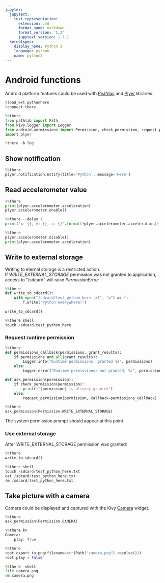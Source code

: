 ```yaml
---
jupyter:
  jupytext:
    text_representation:
      extension: .md
      format_name: markdown
      format_version: '1.2'
      jupytext_version: 1.7.1
  kernelspec:
    display_name: Python 3
    language: python
    name: python3
---
```


# Android functions
Android platform features could be used with [PyJNIus](https://github.com/kivy/pyjnius) and [Plyer](https://github.com/kivy/plyer) libraries.

```python
%load_ext pythonhere
%connect-there
```

```python
%%there
from pathlib import Path
from kivy.logger import Logger
from android.permissions import Permission, check_permission, request_permission
import plyer
```

```python
%there -b log
```

## Show notification

```python
%%there
plyer.notification.notify(title='Python', message='Here')
```

## Read accelerometer value

```python
%%there
print(plyer.accelerometer.acceleration)
plyer.accelerometer.enable()
```

```python
%%there --delay 1
print("x: {}, y: {}, z: {}".format(*plyer.accelerometer.acceleration))
```

```python
%%there
plyer.accelerometer.disable()
print(plyer.accelerometer.acceleration)
```

## Write to external storage
Writing to eternal storage is a restricted action.  
If *WRITE_EXTERNAL_STORAGE* permission was not granted to application, access to "/sdcard" will raise *PermissionError*:

```python
%%there
def write_to_sdcard():
    with open("/sdcard/test_python_here.txt", "w") as f:
        f.write("Python everywhere!")
        
write_to_sdcard()
```

```python
%%there shell
touch /sdcard/test_python_here
```

### Request runtime permission

```python
%%there
def permissions_callback(permissions, grant_results):
    if permissions and all(grant_results):
        Logger.info("Runtime permissions: granted %s", permissions)
    else:
        Logger.error("Runtime permissions: not granted, %s", permissions)

def ask_permission(permission):
    if check_permission(permission):
        print(f"{permission} is already granted")
    else:
        request_permission(permission, callback=permissions_callback)
```

```python
%%there
ask_permission(Permission.WRITE_EXTERNAL_STORAGE)
```

The system permission prompt should appear at this point.


### Use external storage


After WRITE_EXTERNAL_STORAGE permission was granted:

```python
%%there
write_to_sdcard()
```

```python
%%there shell
touch /sdcard/test_python_here.txt
cat /sdcard/test_python_here.txt
rm /sdcard/test_python_here.txt
```

## Take picture with a camera
Camera could be displayed and captured with the Kivy [Camera](https://kivy.org/doc/stable/api-kivy.uix.camera.html) widget.

```python
%%there
ask_permission(Permission.CAMERA)
```

```python
%%there kv
Camera:
    play: True
```

```python
%%there
root.export_to_png(filename=str(Path("camera.png").resolve()))
root.play = False
```

```python
%%there  shell
file camera.png
rm camera.png
```
